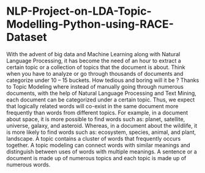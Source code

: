 # NLP-Project-on-LDA-Topic-Modelling-Python-using-RACE-Dataset
With the advent of big data and Machine Learning along with Natural Language Processing, it has become the need of an hour to extract a certain topic or a collection of topics that the document is about. Think when you have to analyze or go through thousands of documents and categorize under 10 – 15 buckets. How tedious and boring will it be ?  Thanks to Topic Modeling where instead of manually going through numerous documents, with the help of Natural Language Processing and Text Mining, each document can be categorized under a certain topic.  Thus, we expect that logically related words will co-exist in the same document more frequently than words from different topics. For example, in a document about space, it is more possible to find words such as: planet, satellite, universe, galaxy, and asteroid. Whereas, in a document about the wildlife, it is more likely to find words such as: ecosystem, species, animal, and plant, landscape. A topic contains a cluster of words that frequently occurs together. A topic modeling can connect words with similar meanings and distinguish between uses of words with multiple meanings.  A sentence or a document is made up of numerous topics and each topic is made up of numerous words.

